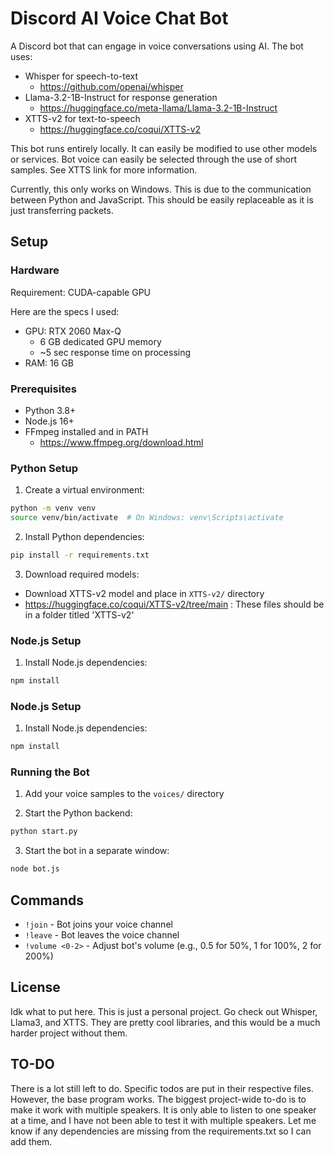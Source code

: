 # Discord AI Voice Chat Bot
A Discord bot that can engage in voice conversations using AI. The bot uses:
- Whisper for speech-to-text
  - https://github.com/openai/whisper 
- Llama-3.2-1B-Instruct for response generation
  - https://huggingface.co/meta-llama/Llama-3.2-1B-Instruct
- XTTS-v2 for text-to-speech
  - https://huggingface.co/coqui/XTTS-v2

This bot runs entirely locally. It can easily be modified to use other models or services. Bot voice can easily be selected through the use of short samples. See XTTS link for more information.

Currently, this only works on Windows. This is due to the communication between Python and JavaScript. This should be easily replaceable as it is just transferring packets.

## Setup

### Hardware
Requirement: CUDA-capable GPU

Here are the specs I used:
- GPU: RTX 2060 Max-Q
  - 6 GB dedicated GPU memory
  - ~5 sec response time on processing 
- RAM: 16 GB

### Prerequisites
- Python 3.8+
- Node.js 16+
- FFmpeg installed and in PATH
  - https://www.ffmpeg.org/download.html

### Python Setup
1. Create a virtual environment:
```bash
python -m venv venv
source venv/bin/activate  # On Windows: venv\Scripts\activate
```

2. Install Python dependencies:
```bash
pip install -r requirements.txt
```

3. Download required models:
- Download XTTS-v2 model and place in `XTTS-v2/` directory
- https://huggingface.co/coqui/XTTS-v2/tree/main : These files should be in a folder titled 'XTTS-v2'

### Node.js Setup
1. Install Node.js dependencies:
```bash
npm install
```
### Node.js Setup
1. Install Node.js dependencies:
```bash
npm install
```

### Running the Bot
1. Add your voice samples to the `voices/` directory


2. Start the Python backend:
```bash
python start.py
```

3. Start the bot in a separate window:
```bash
node bot.js
```

## Commands
- `!join` - Bot joins your voice channel
- `!leave` - Bot leaves the voice channel
- `!volume <0-2>` - Adjust bot's volume (e.g., 0.5 for 50%, 1 for 100%, 2 for 200%)

## License
Idk what to put here. This is just a personal project. Go check out Whisper, Llama3, and XTTS. They are pretty cool libraries, and this would be a much harder project without them.

## TO-DO
There is a lot still left to do. Specific todos are put in their respective files. However, the base program works.
The biggest project-wide to-do is to make it work with multiple speakers. It is only able to listen to one speaker at a time, and I have not been able to test it with multiple speakers. 
Let me know if any dependencies are missing from the requirements.txt so I can add them.
